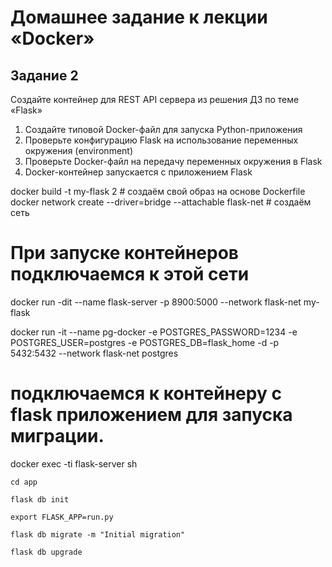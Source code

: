 # Домашнее задание к лекции «Docker»

## Задание 2  
Создайте контейнер для REST API сервера из решения ДЗ по теме «Flask»

1. Создайте типовой Docker-файл для запуска Python-приложения
2. Проверьте конфигурацию Flask на использование переменных окружения (environment)
3. Проверьте Docker-файл на передачу переменных окружения в Flask
4. Docker-контейнер запускается с приложением Flask

docker build -t my-flask 2   # создаём свой образ на основе Dockerfile
docker network create --driver=bridge --attachable flask-net  # создаём сеть
# При запуске контейнеров подключаемся к этой сети
docker run -dit --name flask-server -p 8900:5000 --network flask-net my-flask

docker run -it --name pg-docker -e POSTGRES_PASSWORD=1234 -e POSTGRES_USER=postgres -e POSTGRES_DB=flask_home -d -p 5432:5432 --network flask-net postgres
# подключаемся к контейнеру с flask приложением для запуска миграции.
docker exec -ti flask-server sh

    cd app
    
    flask db init
    
    export FLASK_APP=run.py
    
    flask db migrate -m "Initial migration"
    
    flask db upgrade
